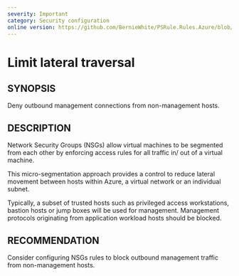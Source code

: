 ```yaml
---
severity: Important
category: Security configuration
online version: https://github.com/BernieWhite/PSRule.Rules.Azure/blob/master/docs/rules/en-US/Azure.VirtualNetwork.LateralTraversal.md
---
```


# Limit lateral traversal

## SYNOPSIS

Deny outbound management connections from non-management hosts.

## DESCRIPTION

Network Security Groups (NSGs) allow virtual machines to be segmented from each other by enforcing access rules for all traffic in/ out of a virtual machine.

This micro-segmentation approach provides a control to reduce lateral movement between hosts within Azure, a virtual network or an individual subnet.

Typically, a subset of trusted hosts such as privileged access workstations, bastion hosts or jump boxes will be used for management. Management protocols originating from application workload hosts should be blocked.

## RECOMMENDATION

Consider configuring NSGs rules to block outbound management traffic from non-management hosts.
